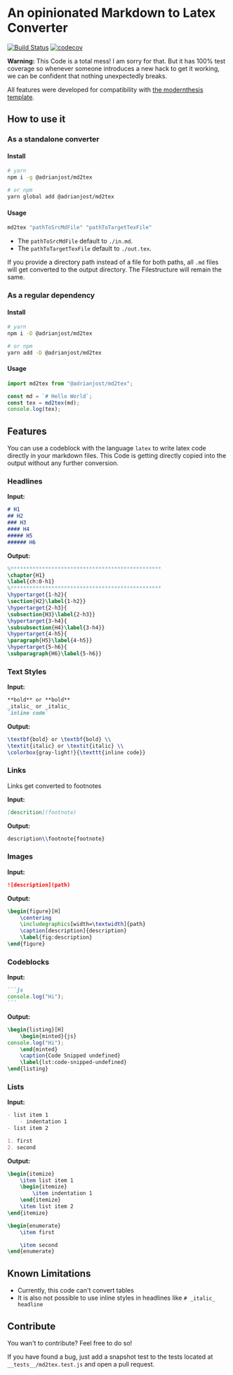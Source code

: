 # An opinionated Markdown to Latex Converter

[![Build Status](https://travis-ci.com/adrianjost/md2tex.svg?branch=master)](https://travis-ci.com/adrianjost/md2tex)
[![codecov](https://codecov.io/gh/adrianjost/md2tex/branch/master/graph/badge.svg)](https://codecov.io/gh/adrianjost/md2tex)

**Warning:** This Code is a total mess! I am sorry for that. But it has 100% test coverage so whenever someone introduces a new hack to get it working, we can be confident that nothing unexpectedly breaks.

All features were developed for compatibility with [the modernthesis template](https://github.com/openHPI/modernthesis).

## How to use it

### As a standalone converter

#### Install

```bash
# yarn
npm i -g @adrianjost/md2tex

# or npm
yarn global add @adrianjost/md2tex
```

#### Usage

```bash
md2tex "pathToSrcMdFile" "pathToTargetTexFile"
```

- The `pathToSrcMdFile` default to `./in.md`.
- The `pathToTargetTexFile` default to `./out.tex`.

If you provide a directory path instead of a file for both paths, all `.md` files will get converted to the output directory. The Filestructure will remain the same.

### As a regular dependency

#### Install

```bash
# yarn
npm i -D @adrianjost/md2tex

# or npm
yarn add -D @adrianjost/md2tex
```

#### Usage

```js
import md2tex from "@adrianjost/md2tex";

const md = `# Hello World`;
const tex = md2tex(md);
console.log(tex);
```

## Features

You can use a codeblock with the language `latex` to write latex code directly in your markdown files. This Code is getting directly copied into the output without any further conversion.

### Headlines

**Input:**

```md
# H1
## H2
### H3
#### H4
##### H5
###### H6
```

**Output:**

```tex
%************************************************
\chapter{H1}
\label{ch:0-h1}
%************************************************
\hypertarget{1-h2}{
\section{H2}\label{1-h2}}
\hypertarget{2-h3}{
\subsection{H3}\label{2-h3}}
\hypertarget{3-h4}{
\subsubsection{H4}\label{3-h4}}
\hypertarget{4-h5}{
\paragraph{H5}\label{4-h5}}
\hypertarget{5-h6}{
\subparagraph{H6}\label{5-h6}}
```

### Text Styles

**Input:**

```md
**bold** or **bold**
_italic_ or _italic_
`inline code`
```

**Output:**

```tex
\textbf{bold} or \textbf{bold} \\
\textit{italic} or \textit{italic} \\
\colorbox{gray-light!}{\texttt{inline code}}
```

### Links

Links get converted to footnotes

**Input:**

```md
[descrition](footnote)
```

**Output:**

```tex
description\\footnote{footnote}
```

### Images

**Input:**

```md
![description](path)
```

**Output:**

```tex
\begin{figure}[H]
	\centering
	\includegraphics[width=\textwidth]{path}
	\caption[description]{description}
	\label{fig:description}
\end{figure}
```

### Codeblocks

**Input:**

````md
```js
console.log("Hi");
```
````

**Output:**

```tex
\begin{listing}[H]
	\begin{minted}{js}
console.log("Hi");
	\end{minted}
	\caption{Code Snipped undefined}
	\label{lst:code-snipped-undefined}
\end{listing}
```

### Lists

**Input:**

```md
- list item 1
	- indentation 1
- list item 2

1. first
2. second
```

**Output:**

```tex
\begin{itemize}
	\item list item 1
	\begin{itemize}
		\item indentation 1
	\end{itemize}
	\item list item 2
\end{itemize}

\begin{enumerate}
	\item first

	\item second
\end{enumerate}
```

## Known Limitations

- Currently, this code can't convert tables
- It is also not possible to use inline styles in headlines like `# _italic_ headline`

## Contribute

You wan't to contribute? Feel free to do so!

If you have found a bug, just add a snapshot test to the tests located at `__tests__/md2tex.test.js` and open a pull request.
